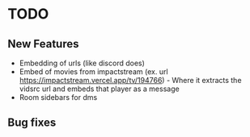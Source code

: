 # TODO

## New Features

- Embedding of urls (like discord does)
- Embed of movies from impactstream (ex. url https://impactstream.vercel.app/tv/194766) - Where it extracts the vidsrc url and embeds that player as a message
- Room sidebars for dms

## Bug fixes
